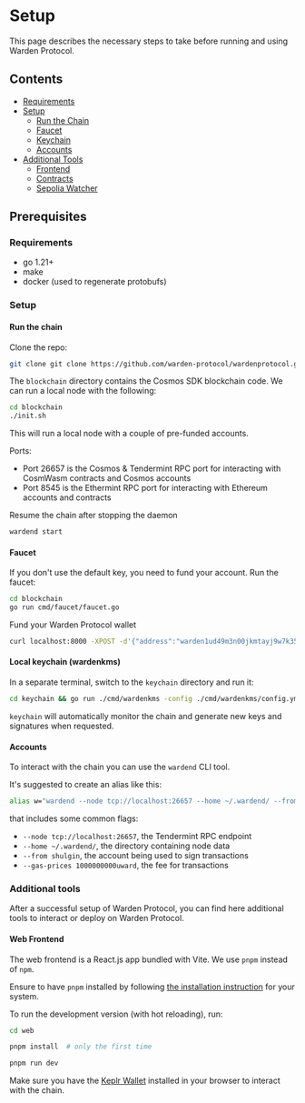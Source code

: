 # Setup

This page describes the necessary steps to take before running and using Warden Protocol. 

## Contents

* [Requirements](#requirements)
* [Setup](#setup)
    * [Run the Chain](#run-the-chain)
    * [Faucet](#faucet)
    * [Keychain](#keychain)
    * [Accounts](#accounts)
* [Additional Tools](#additional-tools)
    * [Frontend](#web-frontend)
    * [Contracts](#cosmwasm-contracts)
    * [Sepolia Watcher](#sepolia-watcher)

## Prerequisites

### Requirements

- go 1.21+
- make
- docker (used to regenerate protobufs)

### Setup

#### Run the chain

Clone the repo:

```bash
git clone git clone https://github.com/warden-protocol/wardenprotocol.git & cd wardenprotocol
```

The `blockchain` directory contains the Cosmos SDK blockchain code. We can run
a local node with the following:

```bash
cd blockchain
./init.sh
```

This will run a local node with a couple of pre-funded accounts.

Ports:

- Port 26657 is the Cosmos & Tendermint RPC port for interacting with CosmWasm contracts and Cosmos accounts
- Port 8545 is the Ethermint RPC port for interacting with Ethereum accounts and contracts

Resume the chain after stopping the daemon 
```bash
wardend start
```

#### Faucet

If you don't use the default key, you need to fund your account. Run the faucet:

```bash
cd blockchain
go run cmd/faucet/faucet.go
```

Fund your Warden Protocol wallet

```bash
curl localhost:8000 -XPOST -d'{"address":"warden1ud49m3n00jkmtayj9w7k35zka3fqcl4l0chkjh"}'
```

#### Local keychain (wardenkms)

In a separate terminal, switch to the `keychain` directory and run it:

```bash
cd keychain && go run ./cmd/wardenkms -config ./cmd/wardenkms/config.yml
```

`keychain` will automatically monitor the chain and generate new keys and
signatures when requested.

#### Accounts

To interact with the chain you can use the `wardend` CLI tool.

It's suggested to create an alias like this:

```bash
alias w="wardend --node tcp://localhost:26657 --home ~/.wardend/ --from shulgin --gas-prices 1000000000uward"
```

that includes some common flags:

- `--node tcp://localhost:26657`, the Tendermint RPC endpoint
- `--home ~/.wardend/`, the directory containing node data
- `--from shulgin`, the account being used to sign transactions
- `--gas-prices 1000000000uward`, the fee for transactions

### Additional tools

After a successful setup of Warden Protocol, you can find here additional tools to interact or deploy on Warden Protocol.

#### Web Frontend 

The web frontend is a React.js app bundled with Vite. We use `pnpm` instead of
`npm`.

Ensure to have `pnpm` installed by following [the installation
instruction](https://pnpm.io/installation) for your system.

To run the development version (with hot reloading), run:

```bash
cd web

pnpm install  # only the first time

pnpm run dev
```

Make sure you have the [Keplr Wallet](https://www.keplr.app/download) installed
in your browser to interact with the chain. 

